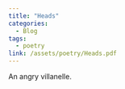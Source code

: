 ```yaml
---
title: "Heads"
categories:
  - Blog
tags:
  - poetry
link: /assets/poetry/Heads.pdf
---
```

An angry villanelle.
